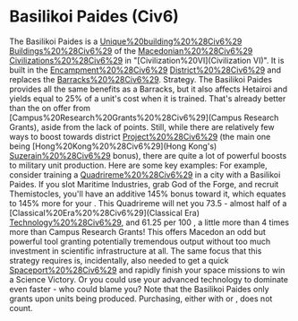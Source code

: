 # Basilikoi Paides (Civ6)

The Basilikoi Paides is a [Unique%20building%20%28Civ6%29](unique) [Buildings%20%28Civ6%29](building) of the [Macedonian%20%28Civ6%29](Macedonian) [Civilizations%20%28Civ6%29](civilization) in "[Civilization%20VI](Civilization VI)". It is built in the [Encampment%20%28Civ6%29](Encampment) [District%20%28Civ6%29](district) and replaces the [Barracks%20%28Civ6%29](Barracks).
Strategy.
The Basilikoi Paides provides all the same benefits as a Barracks, but it also affects Hetairoi and yields equal to 25% of a unit's cost when it is trained. That's already better than the on offer from [Campus%20Research%20Grants%20%28Civ6%29](Campus Research Grants), aside from the lack of points. Still, while there are relatively few ways to boost towards district [Project%20%28Civ6%29](projects) (the main one being [Hong%20Kong%20%28Civ6%29](Hong Kong's) [Suzerain%20%28Civ6%29](Suzerainty) bonus), there are quite a lot of powerful boosts to military unit production. Here are some key examples:
For example, consider training a [Quadrireme%20%28Civ6%29](Quadrireme) in a city with a Basilikoi Paides. If you slot Maritime Industries, grab God of the Forge, and recruit Themistocles, you'll have an additive 145% bonus toward it, which equates to 145% more for your . This Quadrireme will net you 73.5 - almost half of a [Classical%20Era%20%28Civ6%29](Classical Era) [Technology%20%28Civ6%29](technology), and 61.25 per 100 , a little more than 4 times more than Campus Research Grants!
This offers Macedon an odd but powerful tool granting potentially tremendous output without too much investment in scientific infrastructure at all. The same focus that this strategy requires is, incidentally, also needed to get a quick [Spaceport%20%28Civ6%29](Spaceport) and rapidly finish your space missions to win a Science Victory. Or you could use your advanced technology to dominate even faster - who could blame you?
Note that the Basilikoi Paides only grants upon units being produced. Purchasing, either with or , does not count.